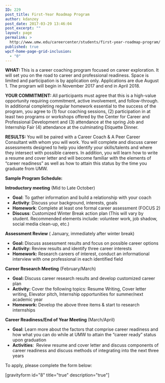 ```yaml
---
ID: 229
post_title: First-Year Roadmap Program
author: kdanzey
post_date: 2017-03-29 13:46:04
post_excerpt: ""
layout: page
permalink: >
  http://www.umw.edu/careercenter/students/first-year-roadmap-program/
published: true
wpcf-home-page-grid-inclusion:
  - "0"
---
```

<strong>WHAT: </strong>This is a career coaching program focused on career exploration. It will set you on the road to career and professional readiness. Space is limited and participation is by application only. Applications are due August 1. The program will begin in November 2017 and end in April 2018.

<strong>YOUR COMMITMENT: </strong>All participants must agree that this is a high-value opportunity requiring commitment, active involvement, and follow-through. In additional completing regular homework essential to the success of the program, you agree to (1) four coaching sessions, (2) participation in at least two programs or workshops offered by the Center for Career and Professional Development and (3) attendance at the spring Job and Internship Fair (4) attendance at the culminating Etiquette Dinner.

<strong>RESULTS: </strong>You will be paired with a Career Coach &amp; A Peer Career Consultant with whom you will work. You will complete and discuss career assessments designed to help you identify your skills/talents and where they intersect with possible careers. In addition, you will learn how to write a resume and cover letter and will become familiar with the elements of “career readiness” as well as how to attain this status by the time you graduate from UMW.

<strong>Sample Program Schedule:</strong>

<strong>Introductory meeting</strong> (Mid to Late October)
<ul>
 	<li><strong>Goal</strong>: To gather information and build a relationship with your coach</li>
 	<li><strong>Activity</strong>: Discuss your background, interests, goals</li>
 	<li><strong>Homework</strong>: Complete at least one formal career assessment (FOCUS 2)</li>
 	<li><strong>Discuss</strong>: Customized Winter Break action plan (This will vary by student. Recommended elements include: volunteer work, job shadow, social media clean-up, etc.)</li>
</ul>
<strong>Assessment Review</strong> ( January, immediately after winter break)
<ul>
 	<li><strong>Goal: </strong>Discuss assessment results and focus on possible career options</li>
 	<li><strong>Activity:</strong> Review results and identify three career interests</li>
 	<li><strong>Homework:</strong> Research careers of interest, conduct an informational interview with one professional in each identified field</li>
</ul>
<strong>Career Research Meeting</strong> (February/March)
<ul>
 	<li><strong>Goal: </strong>Discuss career research results and develop customized career plan</li>
 	<li><strong>Activity:</strong> Cover the following topics: Resume Writing, Cover letter writing, Elevator pitch, Internship opportunities for summer/next academic year</li>
 	<li><strong>Homework:</strong> Develop the above three items &amp; start to research internships</li>
</ul>
<strong>Career Readiness/End of Year Meeting </strong>(March/April)
<ul>
 	<li><strong>Goal</strong>: Learn more about the factors that comprise career readiness and how what you can do while at UMW to attain the “career ready” status upon graduation</li>
 	<li><strong>Activities</strong>:  Review resume and cover letter and discuss components of career readiness and discuss methods of integrating into the next three years</li>
</ul>
To apply, please complete the form below:

[gravityform id="8" title="true" description="true"]

&nbsp;